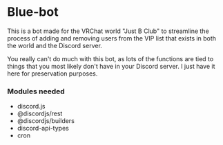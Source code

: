 # Blue-bot
This is a bot made for the VRChat world "Just B Club" to streamline the process of adding and removing users from the VIP list that exists in both the world and the Discord server.

You really can't do much with this bot, as lots of the functions are tied to things that you most likely don't have in your Discord server. I just have it here for preservation purposes.

### Modules needed
- discord.js
- @discordjs/rest
- @discordjs/builders
- discord-api-types
- cron
